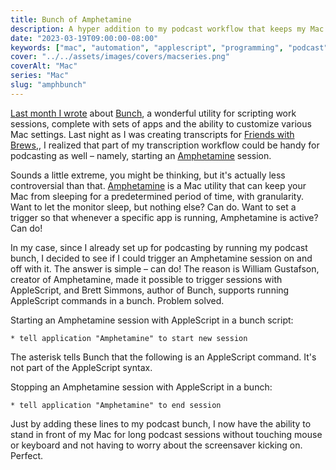 ```yaml
---
title: Bunch of Amphetamine
description: A hyper addition to my podcast workflow that keeps my Mac awake at all times.
date: "2023-03-19T09:00:00-08:00"
keywords: ["mac", "automation", "applescript", "programming", "podcast", "apps"]
cover: "../../assets/images/covers/macseries.png"
coverAlt: "Mac"
series: "Mac"
slug: "amphbunch"
---
```


[Last month I wrote](https://scottwillsey.com/bunch/) about [Bunch](https://bunchapp.co), a wonderful utility for scripting work sessions, complete with sets of apps and the ability to customize various Mac settings. Last night as I was creating transcripts for [Friends with Brews,](https://friendswithbrews.com), I realized that part of my transcription workflow could be handy for podcasting as well – namely, starting an [Amphetamine](https://apps.apple.com/us/app/amphetamine/id937984704?mt=12) session.

Sounds a little extreme, you might be thinking, but it's actually less controversial than that. [Amphetamine](https://apps.apple.com/us/app/amphetamine/id937984704?mt=12) is a Mac utility that can keep your Mac from sleeping for a predetermined period of time, with granularity. Want to let the monitor sleep, but nothing else? Can do. Want to set a trigger so that whenever a specific app is running, Amphetamine is active? Can do!

In my case, since I already set up for podcasting by running my podcast bunch, I decided to see if I could trigger an Amphetamine session on and off with it. The answer is simple – can do! The reason is William Gustafson, creator of Amphetamine, made it possible to trigger sessions with AppleScript, and Brett Simmons, author of Bunch, supports running AppleScript commands in a bunch. Problem solved.

Starting an Amphetamine session with AppleScript in a bunch script:

```applescript
* tell application "Amphetamine" to start new session
```

The asterisk tells Bunch that the following is an AppleScript command. It's not part of the AppleScript syntax.

Stopping an Amphetamine session with AppleScript in a bunch:

```applescript
* tell application "Amphetamine" to end session
```

Just by adding these lines to my podcast bunch, I now have the ability to stand in front of my Mac for long podcast sessions without touching mouse or keyboard and not having to worry about the screensaver kicking on. Perfect.
